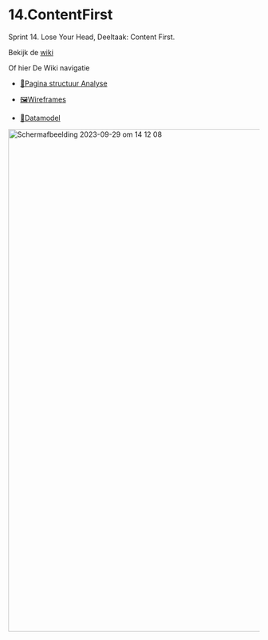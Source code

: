 # 14.ContentFirst
Sprint 14. Lose Your Head, Deeltaak: Content First.

Bekijk de [wiki]()

Of hier De Wiki navigatie
* [📝Pagina structuur Analyse](https://github.com/EmonaSantiago/14.ContentFirst/wiki/Pagina-structuur-Analyse)

* [🖼Wireframes](https://github.com/EmonaSantiago/14.ContentFirst/wiki/Wire-Frames)

* [🔢Datamodel](https://github.com/EmonaSantiago/14.ContentFirst/wiki/Data-Model)

  
<img width="1005" alt="Schermafbeelding 2023-09-29 om 14 12 08" src="https://github.com/EmonaSantiago/14.ContentFirst/assets/90447045/4853fa02-eb9c-41fc-b054-ed9b33b5368a">
